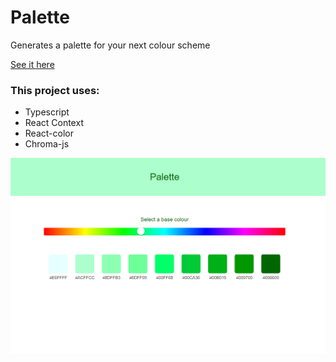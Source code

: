 # Palette
Generates a palette for your next colour scheme

[See it here](https://palette-3ff08.firebaseapp.com/)

### This project uses:
 - Typescript
 - React Context
 - React-color
 - Chroma-js
 
![](https://github.com/Georgia-B/Palette/blob/master/palette.PNG?raw=true)
